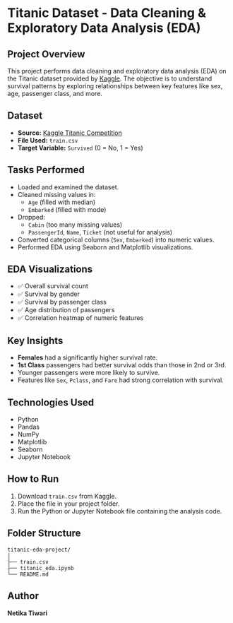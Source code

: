 
# Titanic Dataset - Data Cleaning & Exploratory Data Analysis (EDA)

## Project Overview
This project performs data cleaning and exploratory data analysis (EDA) on the Titanic dataset provided by [Kaggle](https://www.kaggle.com/c/titanic/data). The objective is to understand survival patterns by exploring relationships between key features like sex, age, passenger class, and more.

## Dataset
- **Source:** [Kaggle Titanic Competition](https://www.kaggle.com/c/titanic/data)
- **File Used:** `train.csv`
- **Target Variable:** `Survived` (0 = No, 1 = Yes)

## Tasks Performed
- Loaded and examined the dataset.
- Cleaned missing values in:
  - `Age` (filled with median)
  - `Embarked` (filled with mode)
- Dropped:
  - `Cabin` (too many missing values)
  - `PassengerId`, `Name`, `Ticket` (not useful for analysis)
- Converted categorical columns (`Sex`, `Embarked`) into numeric values.
- Performed EDA using Seaborn and Matplotlib visualizations.

##  EDA Visualizations
- ✅ Overall survival count
- ✅ Survival by gender
- ✅ Survival by passenger class
- ✅ Age distribution of passengers
- ✅ Correlation heatmap of numeric features

## Key Insights
- **Females** had a significantly higher survival rate.
- **1st Class** passengers had better survival odds than those in 2nd or 3rd.
- Younger passengers were more likely to survive.
- Features like `Sex`, `Pclass`, and `Fare` had strong correlation with survival.

##  Technologies Used
- Python
- Pandas
- NumPy
- Matplotlib
- Seaborn
- Jupyter Notebook

## How to Run
1. Download `train.csv` from Kaggle.
2. Place the file in your project folder.
3. Run the Python or Jupyter Notebook file containing the analysis code.

## Folder Structure
```
titanic-eda-project/
│
├── train.csv
├── titanic_eda.ipynb
└── README.md
```

##  Author
**Netika Tiwari**
